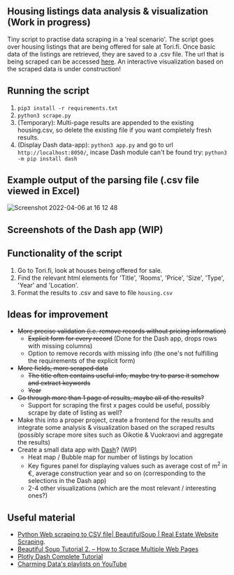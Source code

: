 ## Housing listings data analysis & visualization (Work in progress)

Tiny script to practise data scraping in a 'real scenario'. The script goes over housing listings that are being offered for sale at Tori.fi. Once basic data of the listings are retrieved, they are saved to a .csv file. The url that is being scraped can be accessed [here](https://www.tori.fi/koko_suomi/asunnot/myytavat_asunnot?ca=18&cg=1010&c=1012&w=3&o=1). An interactive visualization based on the scraped data is under construction!

## Running the script

1. `pip3 install -r requirements.txt`
2. `python3 scrape.py`
3. (Temporary): Multi-page results are appended to the existing housing.csv, so delete the existing file if you want completely fresh results.
4. (Display Dash data-app): `python3 app.py` and go to url `http://localhost:8050/`, incase Dash module can't be found try: `python3 -m pip install dash`

## Example output of the parsing file (.csv file viewed in Excel)
![Screenshot 2022-04-06 at 16 12 48](https://user-images.githubusercontent.com/85210617/161983100-c5adeb40-892b-497b-bdd6-fb90cf678d3c.png)

## Screenshots of the Dash app (WIP)

## Functionality of the script

1. Go to Tori.fi, look at houses being offered for sale.
2. Find the relevant html elements for 'Title', 'Rooms', 'Price', 'Size', 'Type', 'Year' and 'Location'.
3. Format the results to .csv and save to file `housing.csv`

## Ideas for improvement

- ~~More precise validation (i.e. remove records without pricing information)~~
    - ~~Explicit form for every record~~ (Done for the Dash app, drops rows with missing columns)
    - Option to remove records with missing info (the one's not fulfilling the requirements of the explicit form)
- ~~More fields, more scraped data~~
    - ~~The title often contains useful info, maybe try to parse it somehow and extract keywords~~
    - ~~Year~~
- ~~Go through more than 1 page of results, maybe all of the results?~~
    - Support for scraping the first x pages could be useful, possibly scrape by date of listing as well?
- Make this into a proper project, create a frontend for the results and integrate some analysis & visualization based on the scraped results (possibly scrape more sites such as Oikotie & Vuokraovi and aggregate the results)
- Create a small data app with [Dash](https://dash.plotly.com/)? (WIP)
    - Heat map / Bubble map for number of listings by location
    - Key figures panel for displaying values such as average cost of m<sup>2</sup> in €, average construction year and so on (corresponding to the selections in the Dash app)
    - 2-4 other visualizations (which are the most relevant / interesting ones?)

## Useful material

- [Python Web scraping to CSV file| BeautifulSoup | Real Estate Website Scraping](https://www.youtube.com/watch?v=RvCBzhhydNk).
- [Beautiful Soup Tutorial 2. – How to Scrape Multiple Web Pages](https://data36.com/scrape-multiple-web-pages-beautiful-soup-tutorial/)
- [Plotly Dash Complete Tutorial](https://www.youtube.com/playlist?list=PLH6mU1kedUy8fCzkTTJlwsf2EnV_UvOV-)
- [Charming Data's playlists on YouTube](https://www.youtube.com/c/CharmingData/playlists)

